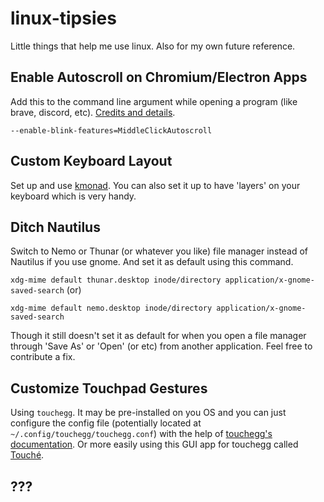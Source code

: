 # linux-tipsies

 Little things that help me use linux. Also for my own future reference.




## Enable Autoscroll on Chromium/Electron Apps

Add this to the command line argument while opening a program (like brave, discord, etc). [Credits and details](https://medium.com/@1nikolas/linux-enable-middle-mouse-button-scrolling-on-chrome-ium-and-electron-apps-discord-etc-ab2d0a213505).

`--enable-blink-features=MiddleClickAutoscroll`


## Custom Keyboard Layout

Set up and use [kmonad](https://github.com/kmonad/kmonad). You can also set it up to have 'layers' on your keyboard which is very handy.


## Ditch Nautilus

Switch to Nemo or Thunar (or whatever you like) file manager instead of Nautilus if you use gnome. And set it as default using this command.

`xdg-mime default thunar.desktop inode/directory application/x-gnome-saved-search` (or)

`xdg-mime default nemo.desktop inode/directory application/x-gnome-saved-search`

Though it still doesn't set it as default for when you open a file manager through 'Save As' or 'Open' (or etc) from another application. Feel free to contribute a fix.

## Customize Touchpad Gestures

Using `touchegg`. It may be pre-installed on you OS and you can just configure the config file (potentially located at `~/.config/touchegg/touchegg.conf`) with the help of [touchegg's documentation](https://github.com/JoseExposito/touchegg). Or more easily using this GUI app for touchegg called [Touché](https://github.com/JoseExposito/touchegg).

## ???

